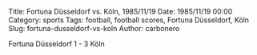 Title: Fortuna Düsseldorf vs. Köln, 1985/11/19
Date: 1985/11/19 00:00
Category: sports
Tags: football, football scores, Fortuna Düsseldorf, Köln
Slug: fortuna-dusseldorf-vs-koln
Author: carbonero


Fortuna Düsseldorf 1 - 3 Köln
